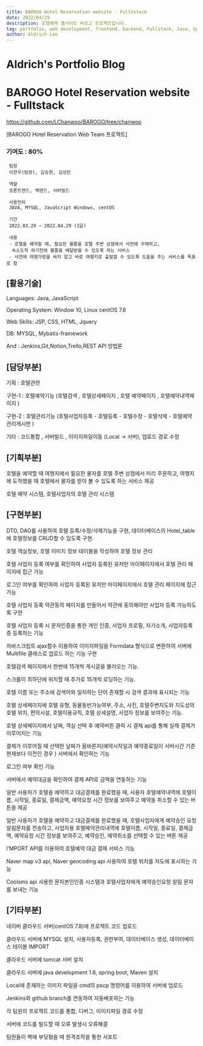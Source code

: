 ```yaml
---
title: BAROGO Hotel Reservation website - Fulltstack
date: 2022/04/29
description: 호텔예약 웹사이트 바로고 프로젝트입니다.
tag: portfolio, web development, frontend, backend, Fullstack, Java, SpringBoot
author: Aldrich Lee
---
```


# Aldrich's Portfolio Blog

# BAROGO Hotel Reservation website - Fulltstack
https://github.com/LChanwoo/BAROGO/tree/chanwoo

[BAROGO Hotel Reservation Web Team 프로젝트]
### 기여도 : 80%
~~~
 팀원
 이찬우(팀장), 김승현, 김성민

 역할
 프론트엔드, 백엔드, 서버빌드

 사용언어
 JAVA, MYSQL, JavaScript Windows, centOS

 기간
 2022.03.29 ~ 2022.04.29 (1달)

 내용
 - 호텔을 예약할 때, 필요한 물품을 호텔 주변 상점에서 사전에 구매하고, 
  숙소도착 하기전에 물품을 배달받을 수 있도록 하는 서비스
 - 사전에 여행가방을 싸지 않고 바로 여행지로 출발할 수 있도록 도움을 주는 서비스를 목표로 함 
~~~
## [활용기술]
Languages: Java, JavaScript

Operating System: Window 10, Linux centOS 7.8

Web Skills: JSP, CSS, HTML, Jquery

DB: MYSQL, Mybatis-framework

And : Jenkins,Git,Notion,Trello,REST API 방법론

## [담당부분]
기획 : 호텔관련 

구현-1 : 호텔예약기능 (호텔검색 , 호텔상세페이지 , 호텔  예약페이지 , 호텔예약내역페이지 )

구현-2 : 호텔관리기능 (호텔사업자등록  - 호텔등록  - 호텔수정  - 호텔삭제  - 호텔예약관리게시판 )

기타 : 코드통합 , 서버빌드 , 이미지파일이동 (Local -> 서버), 업로드  경로  수정

## [기획부분]
호텔을 예약할 때 여행지에서 필요한 물자를 호텔 주변 상점에서 미리 주문하고, 여행지에 도착했을 때 호텔에서 물자를 받아 볼 수 있도록 하는 서비스 제공

호텔 예약 시스템, 호텔사업자의 호텔 관리 시스템 
## [구현부분]
DTO, DAO를 사용하여 호텔 등록/수정/삭제기능을 구현, 데이터베이스의 Hotel_table에 호텔정보를 CRUD할 수 있도록 구현.

호텔 객실정보, 호텔 이미지 정보 테이블을 작성하여 호텔 정보 관리

호텔 사업자 등록 여부를 확인하여 사업자 등록된 유저만 마이페이지에서 호텔 관리 페이지에 접근 가능

로그인 여부를 확인하여 사업자 등록된 유저만 마이페이지에서 호텔 관리 페이지에 접근 가능

호텔 사업자 등록 약관동의 페이지를 만들어서 약관에 동의해야만 사업자 등록 가능하도록 구현

호텔 사업자 등록 시 문자인증을 통한 개인 인증, 사업자 프로필, 자기소개, 사업자등록증  등록하는 기능  

자바스크립트 ajax함수 이용하여 이미지파일을 Formdata 형식으로 변환하여 서버에 Multifile 클래스로 업로드 하는 기능 구현

호텔검색 페이지에서 한번에 15개씩 게시글을 불러오는 기능. 

스크롤이 최하단에 위치할 때 추가로 15개씩 로딩하는 기능.

호텔 이름 또는 주소에 검색어와 일치하는 단어 존재할 시 검색 결과에 표시되는 기능

호텔 상세페이지에 호텔 유형, 동물동반가능여부, 주소, 사진, 호텔주변지도와 지도상의 호텔 위치, 편의시설, 호텔이용규칙, 호텔 상세설명, 사업자 정보를 보여주는 기능. 

호텔 상세페이지에서 날짜, 객실 선택 후 예약버튼 클릭 시 결제 api를 통해 실제 결제가 이루어지는 기능 

결제가 이루어질 때 선택한 날짜가 올바른지(예약시작일과 예약종료일이 서버시간 기준 현재보다 이전인 경우 ) 서버에서 확인하는 기능

로그인 여부 확인 기능

서버에서 예약대금을 확인하여 결제 API로 금액을 연동하는 기능  

일반 사용자가 호텔을 예약하고 대금결제를 완료했을 때, 사용자 호텔예약내역에 호텔이름, 시작일, 종료일, 결제금액, 예약요청 시간 정보를 보여주고 예약을 취소할 수 있는 버튼을 제공

일반 사용자가 호텔을 예약하고 대금결제를 완료했을 때, 호텔사업자에게 예약승인 요청 알림문자를 전송하고, 사업자용 호텔예약관리내역에 호텔이름, 시작일, 종료일, 결제금액, 예약요청 시간 정보를 보여주고, 예약승인, 예약취소를 선택할 수 있는 버튼 제공 

I’MPORT API를 이용하여 호텔예약 대금 결제 서비스 기능

Naver map v3 api, Naver geocoding api 사용하여 호텔 위치를 지도에 표시하는 기능

Coolsms api 사용한 문자본인인증 시스템과 호텔사업자에게 예약승인요청 알림 문자를 보내는 기능

## [기타부분]
네이버 클라우드 서버(centOS 7.8)에 프로젝트 코드 업로드

클라우드 서버에 MYSQL 설치, 사용자등록, 권한부여, 데이터베이스 생성, 데이터베이스 테이블 IMPORT

클라우드 서버에 tomcat 서버 설치

클라우드 서버에 java development 1.8, spring boot, Maven 설치

Local에 존재하는 이미지 파일을 cmd의 pscp 명령어를 이용하여 서버에 업로드

Jenkins와 github branch를 연동하여 자동배포하는 기능 

각 팀원의 프로젝트 코드를 통합, 디버그, 이미지파일 경로 수정 

서버에 코드를 빌드할 때 오류 발생시 오류해결

팀원들이 벽에 부딪혔을 때 원격조작을 통한 서포트  
